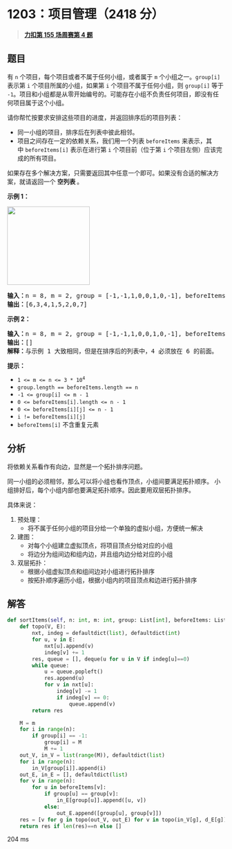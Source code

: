 # 1203：项目管理（2418 分）


> <u>**[力扣第 155 场周赛第 4 题](https://leetcode.cn/problems/sort-items-by-groups-respecting-dependencies/)**</u>

## 题目

<p>有 <code>n</code> 个项目，每个项目或者不属于任何小组，或者属于 <code>m</code> 个小组之一。<code>group[i]</code> 表示第 <code>i</code> 个项目所属的小组，如果第 <code>i</code> 个项目不属于任何小组，则 <code>group[i]</code> 等于 <code>-1</code>。项目和小组都是从零开始编号的。可能存在小组不负责任何项目，即没有任何项目属于这个小组。</p>

<p>请你帮忙按要求安排这些项目的进度，并返回排序后的项目列表：</p>

<ul>
<li>同一小组的项目，排序后在列表中彼此相邻。</li>
<li>项目之间存在一定的依赖关系，我们用一个列表 <code>beforeItems</code> 来表示，其中 <code>beforeItems[i]</code> 表示在进行第 <code>i</code> 个项目前（位于第 <code>i</code> 个项目左侧）应该完成的所有项目。</li>
</ul>

<p>如果存在多个解决方案，只需要返回其中任意一个即可。如果没有合适的解决方案，就请返回一个 <strong>空列表 </strong>。</p>



<p><strong>示例 1：</strong></p>

<p><strong><img alt="" src="https://assets.leetcode-cn.com/aliyun-lc-upload/uploads/2019/09/22/1359_ex1.png" style="height: 181px; width: 191px;" /></strong></p>

<pre>
<strong>输入：</strong>n = 8, m = 2, group = [-1,-1,1,0,0,1,0,-1], beforeItems = [[],[6],[5],[6],[3,6],[],[],[]]
<strong>输出：</strong>[6,3,4,1,5,2,0,7]
</pre>

<p><strong>示例 2：</strong></p>

<pre>
<strong>输入：</strong>n = 8, m = 2, group = [-1,-1,1,0,0,1,0,-1], beforeItems = [[],[6],[5],[6],[3],[],[4],[]]
<strong>输出：</strong>[]
<strong>解释：</strong>与示例 1 大致相同，但是在排序后的列表中，4 必须放在 6 的前面。
</pre>



<p><strong>提示：</strong></p>

<ul>
<li><code>1 <= m <= n <= 3 * 10<sup>4</sup></code></li>
<li><code>group.length == beforeItems.length == n</code></li>
<li><code>-1 <= group[i] <= m - 1</code></li>
<li><code>0 <= beforeItems[i].length <= n - 1</code></li>
<li><code>0 <= beforeItems[i][j] <= n - 1</code></li>
<li><code>i != beforeItems[i][j]</code></li>
<li><code>beforeItems[i]</code> 不含重复元素</li>
</ul>




## 分析

将依赖关系看作有向边，显然是一个拓扑排序问题。

同一小组的必须相邻，那么可以将小组也看作顶点，小组间要满足拓扑顺序。
小组排好后，每个小组内部也要满足拓扑顺序。因此要用双层拓扑排序。

具体来说：
1. 预处理：
    - 将不属于任何小组的项目分给一个单独的虚拟小组，方便统一解决
2. 建图：
    - 对每个小组建立虚拟顶点，将项目顶点分给对应的小组
    - 将边分为组间边和组内边，并且组内边分给对应的小组
3. 双层拓扑：
    - 根据小组虚拟顶点和组间边对小组进行拓扑排序
    - 按拓扑顺序遍历小组，根据小组内的项目顶点和边进行拓扑排序

## 解答

```python
def sortItems(self, n: int, m: int, group: List[int], beforeItems: List[List[int]]) -> List[int]:
    def topo(V, E):
        nxt, indeg = defaultdict(list), defaultdict(int)
        for u, v in E:
            nxt[u].append(v)
            indeg[v] += 1
        res, queue = [], deque(u for u in V if indeg[u]==0)
        while queue:
            u = queue.popleft()
            res.append(u)
            for v in nxt[u]:
                indeg[v] -= 1
                if indeg[v] == 0:
                    queue.append(v)
        return res

    M = m
    for i in range(n):
        if group[i] == -1:
            group[i] = M
            M += 1
    out_V, in_V = list(range(M)), defaultdict(list)
    for i in range(n):
        in_V[group[i]].append(i)
    out_E, in_E = [], defaultdict(list)
    for v in range(n):
        for u in beforeItems[v]:
            if group[u] == group[v]:
                in_E[group[u]].append([u, v])
            else:
                out_E.append([group[u], group[v]])
    res = [v for g in topo(out_V, out_E) for v in topo(in_V[g], d_E[g])]
    return res if len(res)==n else []
```
204 ms

